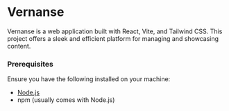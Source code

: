 # Vernanse

Vernanse is a web application built with React, Vite, and Tailwind CSS. This project offers a sleek and efficient platform for managing and showcasing content.


### Prerequisites

Ensure you have the following installed on your machine:
- [Node.js](https://nodejs.org/en/)
- npm (usually comes with Node.js)
